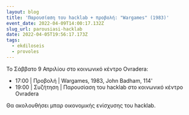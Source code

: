 ```yaml
---
layout: blog
title: 'Παρουσίαση του hacklab + προβολή: "Wargames" (1983)'
event_date: 2022-04-09T14:00:17.132Z
slug_url: parousiasi-hacklab
date: 2022-04-05T19:56:17.173Z
tags:
  - ekdiloseis
  - provoles
---
```

To Σάββατο 9 Απριλίου στο κοινωνικό κέντρο Ovradera:

* 17:00 | Προβολή | Wargames, 1983, John Badham, 114'
* 19:00 | Συζήτηση | Παρουσίαση του hacklab στο κοινωνικό κέντρο Ovradera

Θα ακολουθήσει μπαρ οικονομικής ενίσχυσης του hacklab.